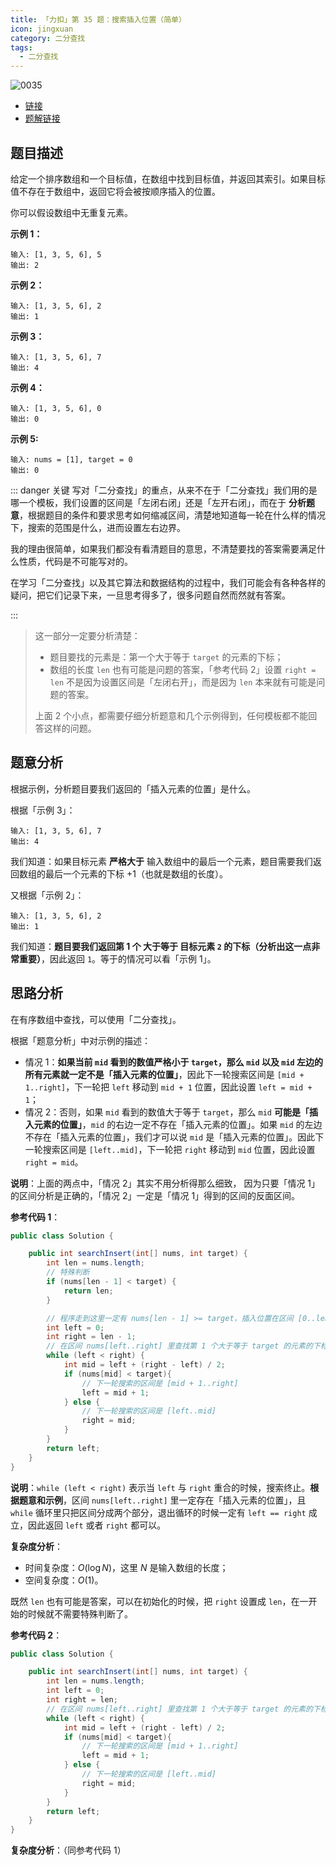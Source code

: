 ```yaml
---
title: 「力扣」第 35 题：搜索插入位置（简单）
icon: jingxuan
category: 二分查找
tags: 
  - 二分查找
---
```


![0035](https://tva1.sinaimg.cn/large/008i3skNgy1gx8jfpbcuxj30p00ant9b.jpg)

+ [链接](https://leetcode-cn.com/problems/search-insert-position)
+ [题解链接](https://leetcode-cn.com/problems/search-insert-position/solution/te-bie-hao-yong-de-er-fen-cha-fa-fa-mo-ban-python-/)



## 题目描述

给定一个排序数组和一个目标值，在数组中找到目标值，并返回其索引。如果目标值不存在于数组中，返回它将会被按顺序插入的位置。

你可以假设数组中无重复元素。

**示例 1：**

```
输入: [1, 3, 5, 6], 5
输出: 2
```

**示例 2：**

```
输入: [1, 3, 5, 6], 2
输出: 1
```

**示例 3：**

```
输入: [1, 3, 5, 6], 7
输出: 4
```

**示例 4：**

```
输入: [1, 3, 5, 6], 0
输出: 0
```

**示例 5:**

```
输入: nums = [1], target = 0
输出: 0
```

::: danger 关键
写对「二分查找」的重点，从来不在于「二分查找」我们用的是哪一个模板，我们设置的区间是「左闭右闭」还是「左开右闭」，而在于 **分析题意**，根据题目的条件和要求思考如何缩减区间，清楚地知道每一轮在什么样的情况下，搜索的范围是什么，进而设置左右边界。

我的理由很简单，如果我们都没有看清题目的意思，不清楚要找的答案需要满足什么性质，代码是不可能写对的。

在学习「二分查找」以及其它算法和数据结构的过程中，我们可能会有各种各样的疑问，把它们记录下来，一旦思考得多了，很多问题自然而然就有答案。

:::

> 这一部分一定要分析清楚：
> + 题目要找的元素是：第一个大于等于 `target` 的元素的下标；
> + 数组的长度 `len` 也有可能是问题的答案，「参考代码 2」设置 `right = len` 不是因为设置区间是「左闭右开」，而是因为 `len` 本来就有可能是问题的答案。
> 
> 上面 2 个小点，都需要仔细分析题意和几个示例得到，任何模板都不能回答这样的问题。

## 题意分析

根据示例，分析题目要我们返回的「插入元素的位置」是什么。

根据「示例 3」：

```
输入: [1, 3, 5, 6], 7
输出: 4
```

我们知道：如果目标元素 **严格大于** 输入数组中的最后一个元素，题目需要我们返回数组的最后一个元素的下标 +1（也就是数组的长度）。

又根据「示例 2」：

```
输入: [1, 3, 5, 6], 2
输出: 1
```

我们知道：**题目要我们返回第 $1$ 个 大于等于 目标元素 `2` 的下标（分析出这一点非常重要）**，因此返回 `1`。等于的情况可以看「示例 1」。


## 思路分析

在有序数组中查找，可以使用「二分查找」。

根据「题意分析」中对示例的描述：

+ 情况 1：**如果当前 `mid` 看到的数值严格小于 `target`，那么 `mid` 以及 `mid` 左边的所有元素就一定不是「插入元素的位置」**，因此下一轮搜索区间是 `[mid + 1..right]`，下一轮把 `left` 移动到 `mid + 1` 位置，因此设置 `left = mid + 1`；
+ 情况 2：否则，如果 `mid` 看到的数值大于等于 `target`，那么 `mid` **可能是「插入元素的位置」**，`mid` 的右边一定不存在「插入元素的位置」。如果 `mid` 的左边不存在「插入元素的位置」，我们才可以说 `mid` 是「插入元素的位置」。因此下一轮搜索区间是 `[left..mid]`，下一轮把 `right` 移动到 `mid` 位置，因此设置 `right = mid`。

**说明**：上面的两点中，「情况 2」其实不用分析得那么细致， 因为只要「情况 1」的区间分析是正确的，「情况 2」一定是「情况 1」得到的区间的反面区间。

**参考代码 1**：

```Java []
public class Solution {

    public int searchInsert(int[] nums, int target) {
        int len = nums.length;
        // 特殊判断
        if (nums[len - 1] < target) {
            return len;
        }

        // 程序走到这里一定有 nums[len - 1] >= target，插入位置在区间 [0..len - 1]
        int left = 0;
        int right = len - 1;
        // 在区间 nums[left..right] 里查找第 1 个大于等于 target 的元素的下标
        while (left < right) {
            int mid = left + (right - left) / 2;
            if (nums[mid] < target){
                // 下一轮搜索的区间是 [mid + 1..right]
                left = mid + 1;
            } else {
                // 下一轮搜索的区间是 [left..mid]
                right = mid;
            }
        }
        return left;
    }
}
```

**说明**：`while (left < right)` 表示当 `left` 与 `right` 重合的时候，搜索终止。**根据题意和示例**，区间 `nums[left..right]` 里一定存在「插入元素的位置」，且 `while` 循环里只把区间分成两个部分，退出循环的时候一定有 `left == right` 成立，因此返回 `left` 或者 `right` 都可以。

**复杂度分析**：

+ 时间复杂度：$O(\log N)$，这里 $N$ 是输入数组的长度；
+ 空间复杂度：$O(1)$。

既然 `len` 也有可能是答案，可以在初始化的时候，把 `right` 设置成 `len`，在一开始的时候就不需要特殊判断了。

**参考代码 2**：

```Java []
public class Solution {

    public int searchInsert(int[] nums, int target) {
        int len = nums.length;
        int left = 0;
        int right = len;
        // 在区间 nums[left..right] 里查找第 1 个大于等于 target 的元素的下标
        while (left < right) {
            int mid = left + (right - left) / 2;
            if (nums[mid] < target){
                // 下一轮搜索的区间是 [mid + 1..right]
                left = mid + 1;
            } else {
                // 下一轮搜索的区间是 [left..mid]
                right = mid;
            }
        }
        return left;
    }
}
```

**复杂度分析**：（同参考代码 1）

